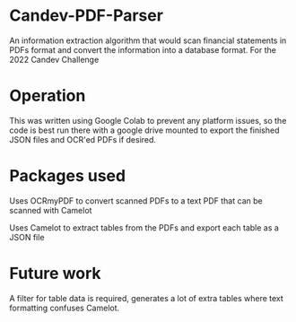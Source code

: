 # Candev-PDF-Parser
An information extraction algorithm that would scan financial statements in PDFs format and convert the information into a database format. For the 2022 Candev Challenge

# Operation
This was written using Google Colab to prevent any platform issues, so the code is best run there with a google drive mounted to export the finished JSON files and OCR'ed PDFs if desired.

# Packages used
Uses OCRmyPDF to convert scanned PDFs to a text PDF that can be scanned with Camelot

Uses Camelot to extract tables from the PDFs and export each table as a JSON file

# Future work
A filter for table data is required, generates a lot of extra tables where text formatting confuses Camelot.
